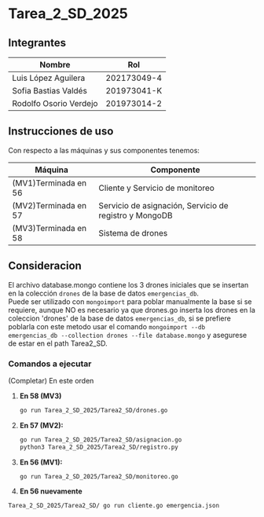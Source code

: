 # Tarea_2_SD_2025

## Integrantes

| Nombre                 | Rol                      |
|------------------------|--------------------------|
| Luis López Aguilera    | 202173049-4              |
| Sofia Bastias Valdés   | 201973041-K              |
| Rodolfo Osorio Verdejo | 201973014-2|             |

## Instrucciones de uso
Con respecto a las máquinas y sus componentes tenemos:

| Máquina                 | Componente              |
|------------------------|--------------------------|
| (MV1)Terminada en 56        | Cliente y Servicio de monitoreo   |
| (MV2)Terminada en 57        | Servicio de asignación, Servicio de registro y MongoDB  |
| (MV3)Terminada en 58        | Sistema de drones|             |

## Consideracion
El archivo database.mongo contiene los 3 drones iniciales que se insertan en la colección `drones` de la base de datos `emergencias_db`.  
Puede ser utilizado con `mongoimport` para poblar manualmente la base si se requiere, aunque NO es necesario ya que drones.go inserta los drones en
la coleccion 'drones' de la base de datos `emergencias_db`, si se prefiere poblarla con este metodo usar el comando `mongoimport --db emergencias_db --collection drones --file database.mongo` y asegurese de estar en el path Tarea2_SD.

### Comandos a ejecutar
(Completar)
En este orden
1. **En 58 (MV3)**
   ```bash
   go run Tarea_2_SD_2025/Tarea2_SD/drones.go

2. **En 57 (MV2):**
   ```bash
   go run Tarea_2_SD_2025/Tarea2_SD/asignacion.go
   python3 Tarea_2_SD_2025/Tarea2_SD/registro.py
   
3. **En 56 (MV1):**
   ```bash
   go run Tarea_2_SD_2025/Tarea2_SD/monitoreo.go
   
4. **En 56 nuevamente**
  ```bash
  Tarea_2_SD_2025/Tarea2_SD/ go run cliente.go emergencia.json

